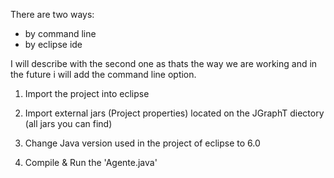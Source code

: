 There are two ways:
- by command line
- by eclipse ide

I will describe with the second one as thats the way we are working and in the future i will add the command line option.

1. Import the project into eclipse
2. Import external jars (Project properties) located on the JGraphT diectory (all jars you can find)

3. Change Java version used in the project of eclipse to 6.0

4. Compile & Run the 'Agente.java'